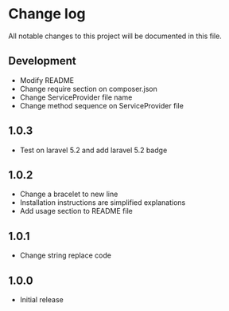 # Change log

All notable changes to this project will be documented in this file.

## Development

- Modify README
- Change require section on composer.json
- Change ServiceProvider file name
- Change method sequence on ServiceProvider file

## 1.0.3

- Test on laravel 5.2 and add laravel 5.2 badge

## 1.0.2

- Change a bracelet to new line
- Installation instructions are simplified explanations
- Add usage section to README file

## 1.0.1

- Change string replace code

## 1.0.0

- Initial release
